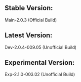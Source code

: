 ## Stable Version:
Main-2.0.3 (Official Build)

## Latest Version:
Dev-2.0.4-009.05 (Unofficial Build)

## Experimental Version:
Exp-2.1.0-003.02 (Unofficial Build)
